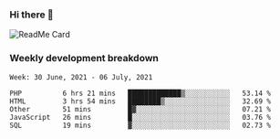 ### Hi there 👋

<!--
**itzcy/itzcy** is a ✨ _special_ ✨ repository because its `README.md` (this file) appears on your GitHub profile.

Here are some ideas to get you started:

- 🔭 I’m currently working on ...
- 🌱 I’m currently learning ...
- 👯 I’m looking to collaborate on ...
- 🤔 I’m looking for help with ...
- 💬 Ask me about ...
- 📫 How to reach me: ...
- 😄 Pronouns: ...
- ⚡ Fun fact: ...
-->
![ReadMe Card](https://github-readme-stats.vercel.app/api?username=itzcy&show_icons=true&title_color=2d3198&icon_color=797cb8&text_color=24292e&bg_color=f6f8fa)

### Weekly development breakdown
<!--START_SECTION:waka-->
```text
Week: 30 June, 2021 - 06 July, 2021

PHP          6 hrs 21 mins   █████████████▒░░░░░░░░░░░   53.14 % 
HTML         3 hrs 54 mins   ████████▒░░░░░░░░░░░░░░░░   32.69 % 
Other        51 mins         █▓░░░░░░░░░░░░░░░░░░░░░░░   07.21 % 
JavaScript   26 mins         █░░░░░░░░░░░░░░░░░░░░░░░░   03.76 % 
SQL          19 mins         ▓░░░░░░░░░░░░░░░░░░░░░░░░   02.73 % 
```
<!--END_SECTION:waka-->
